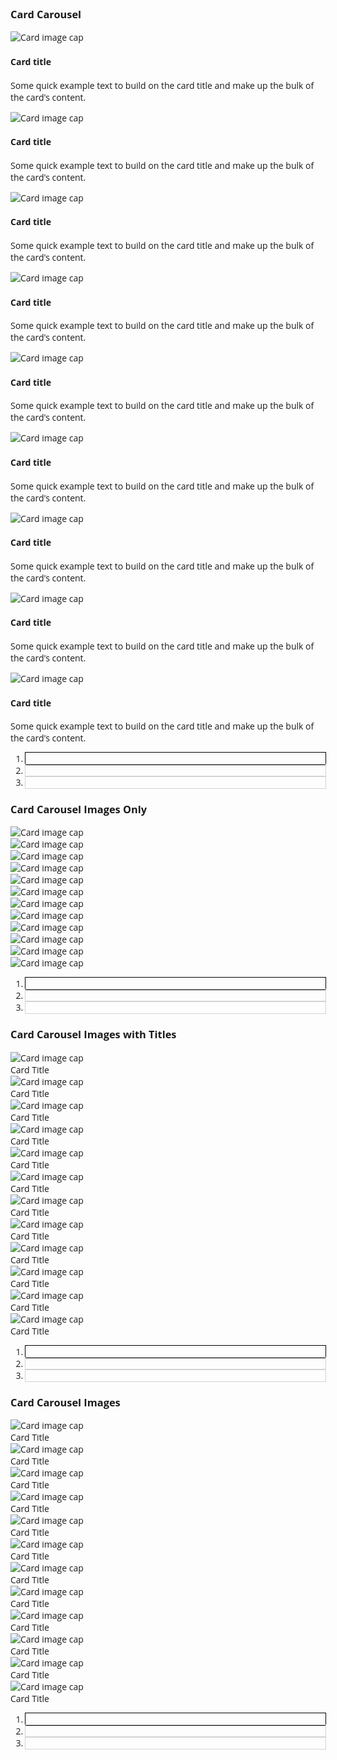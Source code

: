 ---
---

<html lang="en">
<head>
<meta charset="UTF-8">
<title>CodePen - Card-o-sel or Thumbnail Slider</title>
<meta name="viewport" content="width=device-width, initial-scale=1">
<link rel='stylesheet' href='https://cdn.rawgit.com/twbs/bootstrap/v4-dev/dist/css/bootstrap.css'>
<link rel='stylesheet' href='https://cdnjs.cloudflare.com/ajax/libs/font-awesome/4.7.0/css/font-awesome.min.css'>
<link rel='stylesheet' href='https://fonts.googleapis.com/css?family=Open+Sans:400,400i,700'>
<style>
body {
  font-family: 'Open Sans', sans-serif;
}

.carousel-indicators1 {
  right: 0;
  bottom: -30px;
}
.carousel-indicators1 li {
  outline: 1px solid lightgray;
}
.carousel-indicators1 .active {
  outline: 1px solid black;
}

img {
  height: 200px;
}
</style>
</head>
<body translate="no">
<div class="container mt-3 mb-5">
<div class="row">
<div class="col">

<div class="carousel slide carousel-multi-item" data-ride="carousel" id="multi-item-example">

<div class="controls-top float-right">
<a class="btn btn-outline-secondary prev" data-slide="prev" href="#multi-item-example"><i class="fa fa-chevron-left"></i></a> <a class="btn btn-outline-secondary next" data-slide="next" href="#multi-item-example"><i class="fa fa-chevron-right"></i></a>
</div>
<h3 class="d-inline-block mb-3">Card Carousel</h3>
<div class="carousel-inner" role="listbox">

<div class="carousel-item active">
<div class="row">
<div class="col-md-4">
<div class="card">
<img alt="Card image cap" class="img-fluid" src="https://raw.githubusercontent.com/peterbenoit/cdn/master/images/horizontal/city/col-4/img%20(34).jpg">
<div class="card-body">
<h4 class="card-title">Card title</h4>
<p class="card-text">Some quick example text to build on the card title and make up the bulk of the card's content.</p>
</div>
</div>
</div>
<div class="col-md-4 clearfix d-none d-md-block">
<div class="card">
<img alt="Card image cap" class="img-fluid" src="https://raw.githubusercontent.com/peterbenoit/cdn/master/images/horizontal/city/col-4/img%20(18).jpg">
<div class="card-body">
<h4 class="card-title">Card title</h4>
<p class="card-text">Some quick example text to build on the card title and make up the bulk of the card's content.</p>
</div>
</div>
</div>
<div class="col-md-4 clearfix d-none d-md-block">
<div class="card">
<img alt="Card image cap" class="img-fluid" src="https://raw.githubusercontent.com/peterbenoit/cdn/master/images/horizontal/city/col-4/img%20(35).jpg">
<div class="card-body">
<h4 class="card-title">Card title</h4>
<p class="card-text">Some quick example text to build on the card title and make up the bulk of the card's content.</p>
</div>
</div>
</div>
</div>
</div>

<div class="carousel-item">
<div class="row">
<div class="col-md-4">
<div class="card">
<img alt="Card image cap" class="img-fluid" src="https://mdbootstrap.com/img/Photos/Horizontal/City/4-col/img%20(60).jpg">
<div class="card-body">
<h4 class="card-title">Card title</h4>
<p class="card-text">Some quick example text to build on the card title and make up the bulk of the card's content.</p>
</div>
</div>
</div>
<div class="col-md-4 clearfix d-none d-md-block">
<div class="card">
<img alt="Card image cap" class="img-fluid" src="https://mdbootstrap.com/img/Photos/Horizontal/City/4-col/img%20(47).jpg">
<div class="card-body">
<h4 class="card-title">Card title</h4>
<p class="card-text">Some quick example text to build on the card title and make up the bulk of the card's content.</p>
</div>
</div>
</div>
<div class="col-md-4 clearfix d-none d-md-block">
<div class="card">
<img alt="Card image cap" class="img-fluid" src="https://mdbootstrap.com/img/Photos/Horizontal/City/4-col/img%20(48).jpg">
<div class="card-body">
<h4 class="card-title">Card title</h4>
<p class="card-text">Some quick example text to build on the card title and make up the bulk of the card's content.</p>
</div>
</div>
</div>
</div>
</div>

<div class="carousel-item">
<div class="row">
<div class="col-md-4">
<div class="card">
<img alt="Card image cap" class="img-fluid" src="https://mdbootstrap.com/img/Photos/Horizontal/Food/4-col/img%20(53).jpg">
<div class="card-body">
<h4 class="card-title">Card title</h4>
<p class="card-text">Some quick example text to build on the card title and make up the bulk of the card's content.</p>
</div>
</div>
</div>
<div class="col-md-4 clearfix d-none d-md-block">
<div class="card">
<img alt="Card image cap" class="img-fluid" src="https://mdbootstrap.com/img/Photos/Horizontal/Food/4-col/img%20(45).jpg">
<div class="card-body">
<h4 class="card-title">Card title</h4>
<p class="card-text">Some quick example text to build on the card title and make up the bulk of the card's content.</p>
</div>
</div>
</div>
<div class="col-md-4 clearfix d-none d-md-block">
<div class="card">
<img alt="Card image cap" class="img-fluid" src="https://mdbootstrap.com/img/Photos/Horizontal/Food/4-col/img%20(51).jpg">
<div class="card-body">
<h4 class="card-title">Card title</h4>
<p class="card-text">Some quick example text to build on the card title and make up the bulk of the card's content.</p>
</div>
</div>
</div>
</div>
</div>
</div>

<ol class="carousel-indicators carousel-indicators1">
<li class="active" data-slide-to="0" data-target="#multi-item-example"></li>
<li data-slide-to="1" data-target="#multi-item-example"></li>
<li data-slide-to="2" data-target="#multi-item-example"></li>
</ol>
</div>
</div>
</div>
</div>
<div class="container mt-5 mb-5">
<div class="row">
<div class="col">

<div class="carousel slide carousel-multi-item" data-ride="carousel" id="multi-item-example1">
<h3 class="d-inline-block mb-3">Card Carousel Images Only</h3>
<div class="controls-bottom pull-right">
<a class="btn btn-outline-secondary prev" data-slide="prev" href="#multi-item-example1"><i class="fa fa-chevron-left"></i></a> <a class="btn btn-outline-secondary next" data-slide="next" href="#multi-item-example1"><i class="fa fa-chevron-right"></i></a>
</div>

<div class="carousel-inner" role="listbox">

<div class="carousel-item active">
<div class="row">
<div class="col-md-3">
<div class="card"><img alt="Card image cap" class="img-fluid" src="https://raw.githubusercontent.com/peterbenoit/cdn/master/images/horizontal/city/col-4/img%20(34).jpg"></div>
</div>
<div class="col-md-3 clearfix d-none d-md-block">
<div class="card"><img alt="Card image cap" class="img-fluid" src="https://raw.githubusercontent.com/peterbenoit/cdn/master/images/horizontal/city/col-4/img%20(18).jpg"></div>
</div>
<div class="col-md-3 clearfix d-none d-md-block">
<div class="card"><img alt="Card image cap" class="img-fluid" src="https://raw.githubusercontent.com/peterbenoit/cdn/master/images/horizontal/city/col-4/img%20(35).jpg"></div>
</div>
<div class="col-md-3 clearfix d-none d-md-block">
<div class="card"><img alt="Card image cap" class="img-fluid" src="https://raw.githubusercontent.com/peterbenoit/cdn/master/images/horizontal/city/col-4/img%20(36).jpg"></div>
</div>
</div>
</div>

<div class="carousel-item">
<div class="row">
<div class="col-md-3">
<div class="card"><img alt="Card image cap" class="img-fluid" src="https://raw.githubusercontent.com/peterbenoit/cdn/master/images/horizontal/city/col-4/img%20(34).jpg"></div>
</div>
<div class="col-md-3 clearfix d-none d-md-block">
<div class="card"><img alt="Card image cap" class="img-fluid" src="https://raw.githubusercontent.com/peterbenoit/cdn/master/images/horizontal/city/col-4/img%20(18).jpg"></div>
</div>
<div class="col-md-3 clearfix d-none d-md-block">
<div class="card"><img alt="Card image cap" class="img-fluid" src="https://raw.githubusercontent.com/peterbenoit/cdn/master/images/horizontal/city/col-4/img%20(35).jpg"></div>
</div>
<div class="col-md-3 clearfix d-none d-md-block">
<div class="card"><img alt="Card image cap" class="img-fluid" src="https://raw.githubusercontent.com/peterbenoit/cdn/master/images/horizontal/city/col-4/img%20(36).jpg"></div>
</div>
</div>
</div>

<div class="carousel-item">
<div class="row">
<div class="col-md-3">
<div class="card"><img alt="Card image cap" class="img-fluid" src="https://raw.githubusercontent.com/peterbenoit/cdn/master/images/horizontal/city/col-4/img%20(34).jpg"></div>
</div>
<div class="col-md-3 clearfix d-none d-md-block">
<div class="card"><img alt="Card image cap" class="img-fluid" src="https://raw.githubusercontent.com/peterbenoit/cdn/master/images/horizontal/city/col-4/img%20(18).jpg"></div>
</div>
<div class="col-md-3 clearfix d-none d-md-block">
<div class="card"><img alt="Card image cap" class="img-fluid" src="https://raw.githubusercontent.com/peterbenoit/cdn/master/images/horizontal/city/col-4/img%20(35).jpg"></div>
</div>
<div class="col-md-3 clearfix d-none d-md-block">
<div class="card"><img alt="Card image cap" class="img-fluid" src="https://raw.githubusercontent.com/peterbenoit/cdn/master/images/horizontal/city/col-4/img%20(36).jpg"></div>
</div>
</div>
</div>
</div>

<ol class="carousel-indicators carousel-indicators1 mt-4">
<li class="active" data-slide-to="0" data-target="#multi-item-example1"></li>
<li data-slide-to="1" data-target="#multi-item-example1"></li>
<li data-slide-to="2" data-target="#multi-item-example1"></li>
</ol>
</div>
</div>
</div>
</div>
<div class="container mt-5 mb-5">
<div class="row">
<div class="col">

<div class="carousel slide carousel-multi-item" data-ride="carousel" id="multi-item-example2">
<h3 class="d-inline-block mb-3">Card Carousel Images with Titles</h3>
<div class="controls-bottom pull-right">
<a class="btn btn-outline-secondary prev" data-slide="prev" href="#multi-item-example2"><i class="fa fa-chevron-left"></i></a> <a class="btn btn-outline-secondary next" data-slide="next" href="#multi-item-example2"><i class="fa fa-chevron-right"></i></a>
</div>

<div class="carousel-inner" role="listbox">

<div class="carousel-item active">
<div class="row">
<div class="col-md-3">
<div class="card">
<img alt="Card image cap" class="img-fluid" src="https://raw.githubusercontent.com/peterbenoit/cdn/master/images/horizontal/city/col-4/img%20(34).jpg">
<div class="card-body">
<div class="card-title">
Card Title
</div>
 </div>
</div>
</div>
<div class="col-md-3 clearfix d-none d-md-block">
<div class="card">
<img alt="Card image cap" class="img-fluid" src="https://raw.githubusercontent.com/peterbenoit/cdn/master/images/horizontal/city/col-4/img%20(18).jpg">
<div class="card-body">
<div class="card-title">
Card Title
</div>
</div>
</div>
</div>
<div class="col-md-3 clearfix d-none d-md-block">
<div class="card">
<img alt="Card image cap" class="img-fluid" src="https://raw.githubusercontent.com/peterbenoit/cdn/master/images/horizontal/city/col-4/img%20(35).jpg">
<div class="card-body">
<div class="card-title">
Card Title
</div>
</div>
</div>
</div>
<div class="col-md-3 clearfix d-none d-md-block">
<div class="card">
<img alt="Card image cap" class="img-fluid" src="https://raw.githubusercontent.com/peterbenoit/cdn/master/images/horizontal/city/col-4/img%20(36).jpg">
<div class="card-body">
<div class="card-title">
Card Title
</div>
</div>
</div>
</div>
</div>
</div>

<div class="carousel-item">
<div class="row">
<div class="col-md-3">
<div class="card">
<img alt="Card image cap" class="img-fluid" src="https://raw.githubusercontent.com/peterbenoit/cdn/master/images/horizontal/city/col-4/img%20(34).jpg">
<div class="card-body">
<div class="card-title">
Card Title
</div>
</div>
</div>
</div>
<div class="col-md-3 clearfix d-none d-md-block">
<div class="card">
<img alt="Card image cap" class="img-fluid" src="https://raw.githubusercontent.com/peterbenoit/cdn/master/images/horizontal/city/col-4/img%20(18).jpg">
<div class="card-body">
<div class="card-title">
Card Title
</div>
</div>
</div>
</div>
<div class="col-md-3 clearfix d-none d-md-block">
<div class="card">
<img alt="Card image cap" class="img-fluid" src="https://raw.githubusercontent.com/peterbenoit/cdn/master/images/horizontal/city/col-4/img%20(35).jpg">
<div class="card-body">
<div class="card-title">
Card Title
</div>
</div>
</div>
</div>
<div class="col-md-3 clearfix d-none d-md-block">
<div class="card">
<img alt="Card image cap" class="img-fluid" src="https://raw.githubusercontent.com/peterbenoit/cdn/master/images/horizontal/city/col-4/img%20(36).jpg">
<div class="card-body">
<div class="card-title">
Card Title
</div>
</div>
</div>
</div>
</div>
</div>

<div class="carousel-item">
<div class="row">
<div class="col-md-3">
<div class="card">
<img alt="Card image cap" class="img-fluid" src="https://raw.githubusercontent.com/peterbenoit/cdn/master/images/horizontal/city/col-4/img%20(34).jpg">
<div class="card-body">
<div class="card-title">
Card Title
</div>
</div>
</div>
</div>
<div class="col-md-3 clearfix d-none d-md-block">
<div class="card">
<img alt="Card image cap" class="img-fluid" src="https://raw.githubusercontent.com/peterbenoit/cdn/master/images/horizontal/city/col-4/img%20(18).jpg">
<div class="card-body">
<div class="card-title">
Card Title
</div>
</div>
</div>
</div>
<div class="col-md-3 clearfix d-none d-md-block">
<div class="card">
<img alt="Card image cap" class="img-fluid" src="https://raw.githubusercontent.com/peterbenoit/cdn/master/images/horizontal/city/col-4/img%20(35).jpg">
<div class="card-body">
<div class="card-title">
Card Title
</div>
</div>
</div>
</div>
<div class="col-md-3 clearfix d-none d-md-block">
<div class="card">
<img alt="Card image cap" class="img-fluid" src="https://raw.githubusercontent.com/peterbenoit/cdn/master/images/horizontal/city/col-4/img%20(36).jpg">
<div class="card-body">
<div class="card-title">
Card Title
</div>
</div>
</div>
</div>
</div>
</div>
</div>

<ol class="carousel-indicators carousel-indicators1 mt-4">
<li class="active" data-slide-to="0" data-target="#multi-item-example2"></li>
<li data-slide-to="1" data-target="#multi-item-example2"></li>
<li data-slide-to="2" data-target="#multi-item-example2"></li>
</ol>
</div>
</div>
</div>
</div>
<div class="container mt-5 mb-5">
<div class="row">
<div class="col">

<div class="carousel slide carousel-multi" data-ride="carousel" id="multi-item-example3">
<h3 class="d-inline-block mb-3">Card Carousel Images</h3>
<div class="controls-bottom pull-right">
<a class="btn btn-outline-secondary prev" data-slide="prev" href="#multi-item-example3"><i class="fa fa-chevron-left"></i></a> <a class="btn btn-outline-secondary next" data-slide="next" href="#multi-item-example3"><i class="fa fa-chevron-right"></i></a>
</div>

<div class="carousel-inner" role="listbox">

<div class="carousel-item active">
<div class="row">
<div class="col-md-3">
<div class="card">
<img alt="Card image cap" class="img-fluid" src="https://raw.githubusercontent.com/peterbenoit/cdn/master/images/horizontal/city/col-4/img%20(34).jpg">
<div class="card-body">
<div class="card-title">
Card Title
</div>
</div>
</div>
</div>
<div class="col-md-3 clearfix d-none d-md-block">
<div class="card">
<img alt="Card image cap" class="img-fluid" src="https://raw.githubusercontent.com/peterbenoit/cdn/master/images/horizontal/city/col-4/img%20(18).jpg">
<div class="card-body">
<div class="card-title">
Card Title
</div>
</div>
</div>
</div>
<div class="col-md-3 clearfix d-none d-md-block">
<div class="card">
<img alt="Card image cap" class="img-fluid" src="https://raw.githubusercontent.com/peterbenoit/cdn/master/images/horizontal/city/col-4/img%20(35).jpg">
<div class="card-body">
<div class="card-title">
Card Title
</div>
</div>
</div>
</div>
<div class="col-md-3 clearfix d-none d-md-block">
<div class="card">
<img alt="Card image cap" class="img-fluid" src="https://raw.githubusercontent.com/peterbenoit/cdn/master/images/horizontal/city/col-4/img%20(35).jpg">
<div class="card-body">
<div class="card-title">
Card Title
</div>
</div>
</div>
</div>
</div>
</div>

<div class="carousel-item">
<div class="row">
<div class="col-md-3">
<div class="card">
<img alt="Card image cap" class="img-fluid" src="https://raw.githubusercontent.com/peterbenoit/cdn/master/images/horizontal/city/col-4/img%20(34).jpg">
<div class="card-body">
<div class="card-title">
Card Title
</div>
</div>
</div>
</div>
<div class="col-md-3 clearfix d-none d-md-block">
<div class="card">
<img alt="Card image cap" class="img-fluid" src="https://raw.githubusercontent.com/peterbenoit/cdn/master/images/horizontal/city/col-4/img%20(18).jpg">
<div class="card-body">
<div class="card-title">
Card Title
</div>
</div>
</div>
</div>
<div class="col-md-3 clearfix d-none d-md-block">
<div class="card">
<img alt="Card image cap" class="img-fluid" src="https://raw.githubusercontent.com/peterbenoit/cdn/master/images/horizontal/city/col-4/img%20(35).jpg">
<div class="card-body">
<div class="card-title">
Card Title
</div>
</div>
</div>
</div>
 <div class="col-md-3 clearfix d-none d-md-block">
<div class="card">
<img alt="Card image cap" class="img-fluid" src="https://raw.githubusercontent.com/peterbenoit/cdn/master/images/horizontal/city/col-4/img%20(35).jpg">
<div class="card-body">
<div class="card-title">
Card Title
</div>
</div>
</div>
</div>
</div>
</div>

<div class="carousel-item">
<div class="row">
<div class="col-md-3">
<div class="card">
<img alt="Card image cap" class="img-fluid" src="https://raw.githubusercontent.com/peterbenoit/cdn/master/images/horizontal/city/col-4/img%20(34).jpg">
<div class="card-body">
<div class="card-title">
Card Title
</div>
</div>
</div>
</div>
<div class="col-md-3 clearfix d-none d-md-block">
<div class="card">
<img alt="Card image cap" class="img-fluid" src="https://raw.githubusercontent.com/peterbenoit/cdn/master/images/horizontal/city/col-4/img%20(18).jpg">
<div class="card-body">
<div class="card-title">
Card Title
</div>
</div>
</div>
</div>
<div class="col-md-3 clearfix d-none d-md-block">
<div class="card">
<img alt="Card image cap" class="img-fluid" src="https://raw.githubusercontent.com/peterbenoit/cdn/master/images/horizontal/city/col-4/img%20(35).jpg">
<div class="card-body">
<div class="card-title">
Card Title
</div>
</div>
</div>
</div>
<div class="col-md-3 clearfix d-none d-md-block">
<div class="card">
<img alt="Card image cap" class="img-fluid" src="https://raw.githubusercontent.com/peterbenoit/cdn/master/images/horizontal/city/col-4/img%20(35).jpg">
<div class="card-body">
<div class="card-title">
Card Title
</div>
</div>
</div>
</div>
</div>
</div>
</div>

<ol class="carousel-indicators carousel-indicators1 mt-4">
<li class="active" data-slide-to="0" data-target="#multi-item-example3"></li>
<li data-slide-to="1" data-target="#multi-item-example3"></li>
<li data-slide-to="2" data-target="#multi-item-example3"></li>
</ol>
</div>
</div>
</div>
</div>
<script src='https://cdnjs.cloudflare.com/ajax/libs/jquery/3.2.1/jquery.min.js'></script>
<script src='https://cdn.rawgit.com/twbs/bootstrap/v4-dev/dist/js/bootstrap.bundle.js'></script>
<script id="rendered-js">
$('.carousel.carousel-multi .carousel-item').each(function () {
	var next = $(this).next();
	if (!next.length) {
		next = $(this).siblings(':first');
	}
	next.children(':first-child').clone().attr("aria-hidden", "true").appendTo($(this));

	if (next.next().length > 0) {
		next.next().children(':first-child').clone().attr("aria-hidden", "true").appendTo($(this));
	}
	else {
		$(this).siblings(':first').children(':first-child').clone().appendTo($(this));
	}
});
    </script>
</body>
</html>
